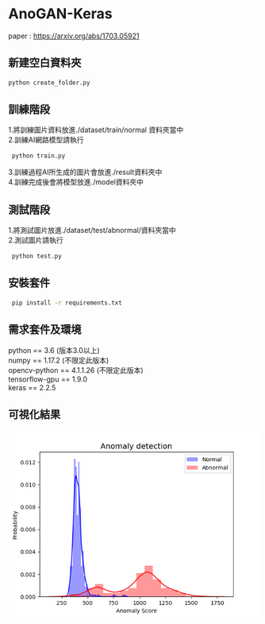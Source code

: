  # AnoGAN-Keras

paper : https://arxiv.org/abs/1703.05921  

## 新建空白資料夾

```sh
python create_folder.py  
```

## 訓練階段

1.將訓練圖片資料放進./dataset/train/normal 資料夾當中  
2.訓練AI網路模型請執行
```sh
 python train.py  
```
3.訓練過程AI所生成的圖片會放進./result資料夾中  
4.訓練完成後會將模型放進./model資料夾中

## 測試階段
1.將測試圖片放進./dataset/test/abnormal/資料夾當中  
2.測試圖片請執行 
```sh
 python test.py    
```
## 安裝套件 
```sh
 pip install -r requirements.txt  
```

## 需求套件及環境

python == 3.6 (版本3.0以上)  
numpy == 1.17.2 (不限定此版本)  
opencv-python == 4.1.1.26 (不限定此版本)  
tensorflow-gpu == 1.9.0  
keras == 2.2.5

## 可視化結果 

![image](https://github.com/crystal02146/AnoGAN-Keras/blob/master/histogram.png)
